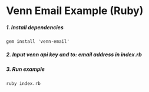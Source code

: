 # Venn Email Example (Ruby)

##### 1. Install dependencies

```
gem install 'venn-email'
```

##### 2. Input venn api key and to: email address in index.rb

##### 3. Run example

```
ruby index.rb
```

